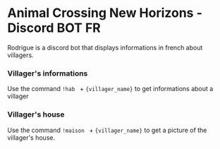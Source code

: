# Animal Crossing New Horizons - Discord BOT FR

Rodrigue is a discord bot that displays informations in french about villagers.

### Villager's informations

Use the command `!hab ` + `{villager_name}` to get informations about a villager



### Villager's house

Use the command `!maison ` + `{villager_name}` to get a picture of the villager's house.